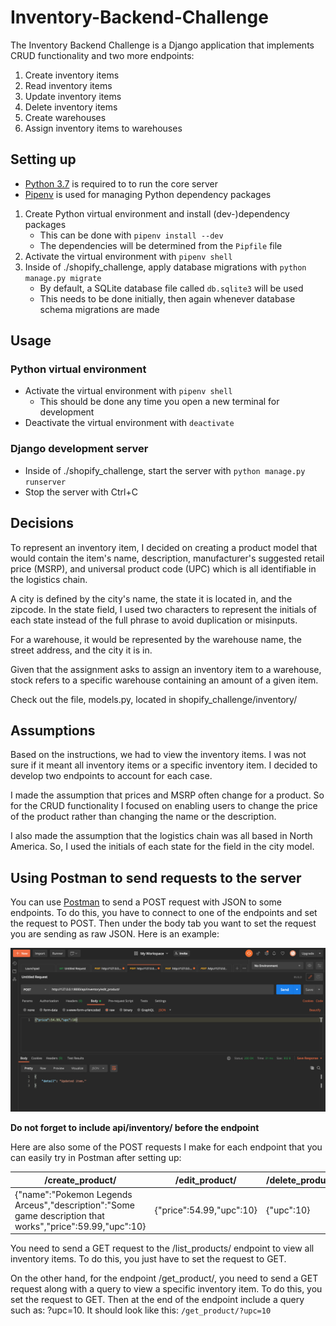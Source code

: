 # Inventory-Backend-Challenge

The Inventory Backend Challenge is a Django application that implements CRUD functionality and two more endpoints:
1. Create inventory items
2. Read inventory items
3. Update inventory items
4. Delete inventory items
5. Create warehouses
6. Assign inventory items to warehouses

## Setting up

- [Python 3.7](https://www.python.org/getit/) is required to to run the core server
- [Pipenv](https://pipenv.readthedocs.io/en/latest/install/) is used for managing Python dependency packages

1. Create Python virtual environment and install (dev-)dependency packages
   - This can be done with `pipenv install --dev`
   - The dependencies will be determined from the `Pipfile` file
2. Activate the virtual environment with `pipenv shell`
3. Inside of ./shopify_challenge, apply database migrations with `python manage.py migrate`
   - By default, a SQLite database file called `db.sqlite3` will be used
   - This needs to be done initially, then again whenever database schema migrations are made

## Usage

### Python virtual environment

- Activate the virtual environment with `pipenv shell`
  - This should be done any time you open a new terminal for development
- Deactivate the virtual environment with `deactivate`

### Django development server

- Inside of ./shopify_challenge, start the server with `python manage.py runserver`
- Stop the server with Ctrl+C

## Decisions

To represent an inventory item, I decided on creating a product model that would contain the item's name, description, manufacturer's suggested retail price (MSRP), and universal product code (UPC) which is all identifiable in the logistics chain.

A city is defined by the city's name, the state it is located in, and the zipcode. In the state field, I used two characters to represent the initials of each state instead of the full phrase to avoid duplication or misinputs.

For a warehouse, it would be represented by the warehouse name, the street address, and the city it is in.

Given that the assignment asks to assign an inventory item to a warehouse, stock refers to a specific warehouse containing an amount of a given item.

Check out the file, models.py, located in shopify_challenge/inventory/

## Assumptions

Based on the instructions, we had to view the inventory items. I was not sure if it meant all inventory items or a specific inventory item. I decided to develop two endpoints to account for each case.

I made the assumption that prices and MSRP often change for a product. So for the CRUD functionality I focused on enabling users to change the price of the product rather than changing the name or the description.

I also made the assumption that the logistics chain was all based in North America. So, I used the initials of each state for the field in the city model.

## Using Postman to send requests to the server

You can use [Postman](https://www.postman.com/downloads/) to send a POST request with JSON to some endpoints. To do this, you have to connect to one of the endpoints and set the request to POST. Then under the body tab you want to set the request you are sending as raw JSON. Here is an example:

![postman_instruction](postman_ex.png)

**Do not forget to include api/inventory/ before the endpoint**

Here are also some of the POST requests I make for each endpoint that you can easily try in Postman after setting up:

/create_product/ | /edit_product/ | /delete_product/ | /create_warehouse/ | /add_to_warehouse/
--- | --- | --- | ---| ---
{"name":"Pokemon Legends Arceus","description":"Some game description that works","price":59.99,"upc":10} | {"price":54.99,"upc":10} | {"upc":10} | {"building_name":"Amazon Warehouse","street_add":"20 Bleeker Street","city":"New York","state":"NY","zipcode":10001} | {"upc":10,"building_name":"Amazon Warehouse","street_add":"20 Bleeker Street","city":"New York","state":"NY","zipcode":10001,"quant":4}

You need to send a GET request to the /list_products/ endpoint to view all inventory items. To do this, you just have to set the request to GET.

On the other hand, for the endpoint /get_product/, you need to send a GET request along with a query to view a specific inventory item. To do this, you set the request to GET. Then at the end of the endpoint include a query such as: ?upc=10. It should look like this: `/get_product/?upc=10`



